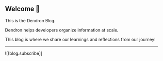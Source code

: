 

## Welcome 👋

This is the Dendron Blog. 

Dendron helps developers organize information at scale. 

This blog is where we share our learnings and reflections from our journey! 

---

![[blog.subscribe]]